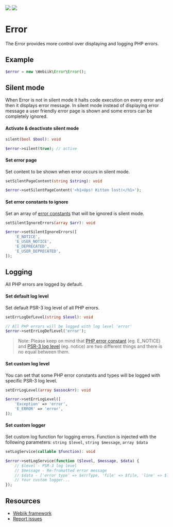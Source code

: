 <p align="left">
<img src="https://img.shields.io/packagist/l/webiik/webiik.svg"/>
<img src="https://img.shields.io/badge/dependencies-0-brightgreen.svg"/>
</p>

Error
=====
The Error provides more control over displaying and logging PHP errors.

Example
------- 
```php
$error = new \Webiik\Error\Error();
```
Silent mode
-----------
When Error is not in silent mode it halts code execution on every error and then it displays error message. In silent mode instead of displaying error message a user friendly error page is shown and some errors can be completely ignored.
  
#### Activate & deactivate silent mode
```php
silent(bool $bool): void
```
```php
$error->silent(true); // active
```
#### Set error page
Set content to be shown when error occurs in silent mode. 
```php
setSilentPageContent(string $string): void
```
```php
$error->setSilentPageContent('<h1>Ups! Kitten lost!</h1>');
```
#### Set error constants to ignore
Set an array of [error constants][3] that will be ignored is silent mode.
```php
setSilentIgnoreErrors(array $arr): void
```
```php
$error->setSilentIgnoreErrors([
    'E_NOTICE',
    'E_USER_NOTICE',
    'E_DEPRECATED',
    'E_USER_DEPRECATED',
]);
```
Logging
-------
All PHP errors are logged by default.

#### Set default log level
Set default PSR-3 log level of all PHP errors. 
```php
setErrLogDefLevel(string $level): void
```
```php
// All PHP errors will be logged with log level 'error' 
$error->setErrLogDefLevel('error');
```
> Note: Please keep on mind that [PHP error constant][3] (eg. E_NOTICE) and [PSR-3 log level][4] (eg. notice) are two different things and there is no equal between them. 

#### Set custom log level
You can set that some PHP error constants and types will be logged with specific PSR-3 log level.
```php
setErrLogLevel(array $assocArr): void
```
```php
$error->setErrLogLevel([
    'Exception' => 'error',
    'E_ERROR' => 'error',
]);
```

#### Set custom logger
Set custom log function for logging errors. Function is injected with the following parameters: `string $level`, `string $message`, `array $data`
```php
setLogService(callable $function): void
```
```php
$error->setLogService(function ($level, $message, $data) {
    // $level - PSR-3 log level
    // $message - Re-fromatted error message
    // $data - ['error type' => $errType, 'file' => $file, 'line' => $line, 'error message' => $message, 'trace' => $trace]
    // Your custom logger...
});
```







Resources
---------
* [Webiik framework][1]
* [Report issues][2]

[1]: https://github.com/webiik/webiik
[2]: https://github.com/webiik/webiik-components/issues
[3]: http://php.net/manual/en/errorfunc.constants.php
[4]: https://www.php-fig.org/psr/psr-3/